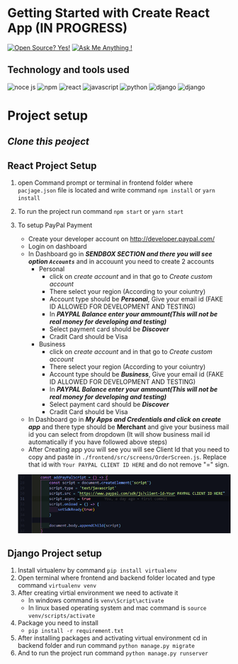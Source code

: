 # Getting Started with Create React App (IN PROGRESS)

[![Open Source? Yes!](https://badgen.net/badge/Open%20Source%20%3F/Yes%21/blue?icon=github)](https://github.com/Naereen/badges/)
[![Ask Me Anything !](https://img.shields.io/badge/Ask%20me-anything-1abc9c.svg)](https://GitHub.com/Naereen/ama)

## Technology and tools used
![noce js](https://img.shields.io/badge/Node.js-43853D?style=for-the-badge&logo=node.js&logoColor=white)
![npm](https://img.shields.io/badge/npm-CB3837?style=for-the-badge&logo=npm&logoColor=white)
![react](https://img.shields.io/badge/React-20232A?style=for-the-badge&logo=react&logoColor=61DAFB)
![javascript](https://img.shields.io/badge/JavaScript-F7DF1E?style=for-the-badge&logo=javascript&logoColor=black)
![python](https://img.shields.io/badge/Python-14354C?style=for-the-badge&logo=python&logoColor=white)
![django](https://img.shields.io/badge/Django-092E20?style=for-the-badge&logo=django&logoColor=white)
![django](https://img.shields.io/badge/Paypal-092E70?style=for-the-badge&logo=paypal&logoColor=white)


# Project setup

## ***Clone this peoject***
## React Project Setup

1. open Command prompt or terminal in frontend folder where ```pacjage.json``` file is located and write command ```npm install``` or ```yarn install```
2. To run the project run command ```npm start``` or ```yarn start```

3. To setup PayPal Payment
    - Create your developer account on http://developer.paypal.com/
    - Login on dashboard
    - In Dashboard go in ***SENDBOX SECTION and there you will see option `Accounts`*** and in accouunt you need to create 2 accounts 
        - Personal
            - click on *create account* and in that go to *Create custom account* 
            - There select your region (According to your coiuntry)
            - Account type should be ***Personal***, Give your email id (FAKE ID ALLOWED FOR DEVELOPMENT AND TESTING) 
            - In ***PAYPAL Balance enter your ammount(This will not be real money for developing and testing)***
            - Select payment card should be ***Discover***
            - Cradit Card should be Visa
        - Business
            - click on *create account* and in that go to *Create custom account* 
            - There select your region (According to your coiuntry)
            - Account type should be ***Business***, Give your email id (FAKE ID ALLOWED FOR DEVELOPMENT AND TESTING) 
            - In ***PAYPAL Balance enter your ammount(This will not be real money for developing and testing)***
            - Select payment card should be ***Discover***
            - Cradit Card should be Visa
    - In Dashboard go in ***My Apps and Credentials and click on create app*** and there type should be **Merchant** and give your business mail id you can select from dropdown (It will show business mail id automatically if you have followed above steps)
    - After Creating app you will see you will see Client Id that you need to copy and paste in `./frontend/src/screens/OrderScreen.js`. Replace that id with `Your PAYPAL CLIENT ID HERE`
    and do not remove "=" sign.

    ![client id of paypal](./readmess/s1.png?raw=true "CLIENT Id SS")

## Django Project setup

1. Install virtualenv by command ```pip install virtualenv```
2. Open terminal where frontend and backend folder located and type command ```virtualenv venv```
3. After creating virtial environment we need to activate it
    - In windows command is ```venv\Script\activate```
    - In linux based operating system and mac command is ```source venv/scripts/activate```
3. Package you need to install
    - ```pip install -r requirement.txt```
4. After installing packages and activating virtual environment cd in backend folder and run command ```python manage.py migrate```
6. And to run the project run command ```python manage.py runserver```
